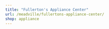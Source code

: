 ```yaml
---
title: "Fullerton's Appliance Center"
url: /meadville/fullertons-appliance-center/
shop: appliance
---
```

